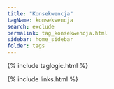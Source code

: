 ```yaml
---
title: "Konsekwencja"
tagName: konsekwencja
search: exclude
permalink: tag_konsekwencja.html
sidebar: home_sidebar
folder: tags
---
```

{% include taglogic.html %}

{% include links.html %}
